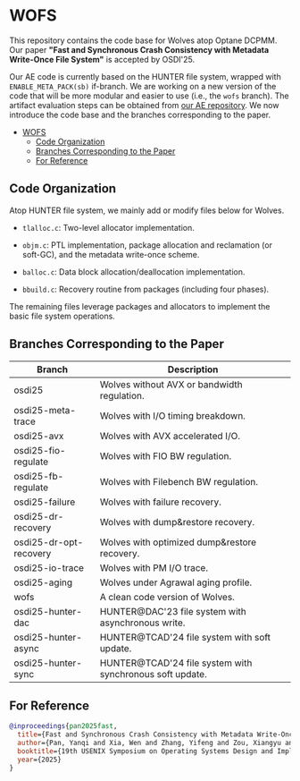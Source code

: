 # WOFS

This repository contains the code base for Wolves atop Optane DCPMM. Our paper **"Fast and Synchronous Crash Consistency with Metadata Write-Once File System"** is accepted by OSDI'25. 

Our AE code is currently based on the HUNTER file system, wrapped with `ENABLE_META_PACK(sb)` if-branch. We are working on a new version of the code that will be more modular and easier to use (i.e., the `wofs` branch). The artifact evaluation steps can be obtained from [our AE repository](https://github.com/WOFS-for-PM/tests). We now introduce the code base and the branches corresponding to the paper.

- [WOFS](#wofs)
  - [Code Organization](#code-organization)
  - [Branches Corresponding to the Paper](#branches-corresponding-to-the-paper)
  - [For Reference](#for-reference)


## Code Organization 

Atop HUNTER file system, we mainly add or modify files below for Wolves.

- `tlalloc.c`: Two-level allocator implementation.

- `objm.c`: PTL implementation, package allocation and reclamation (or soft-GC), and the metadata write-once scheme.

- `balloc.c`: Data block allocation/deallocation implementation.

- `bbuild.c`: Recovery routine from packages (including four phases).

The remaining files leverage packages and allocators to implement the basic file system operations. 

## Branches Corresponding to the Paper

| **Branch**              | **Description**                                                                 |
|-------------------------|----------------------------------------------------------------------------------|
| osdi25                  | Wolves without AVX or bandwidth regulation.                                   |
| osdi25-meta-trace       | Wolves with I/O timing breakdown.                                                  |
| osdi25-avx              | Wolves with AVX accelerated I/O.                                                   |
| osdi25-fio-regulate     | Wolves with FIO BW regulation.                                                     |
| osdi25-fb-regulate      | Wolves with Filebench BW regulation.                                               |
| osdi25-failure          | Wolves with failure recovery.                                                      |
| osdi25-dr-recovery      | Wolves with dump&restore recovery.                                                 |
| osdi25-dr-opt-recovery  | Wolves with optimized dump&restore recovery.                                       |
| osdi25-io-trace         | Wolves with PM I/O trace.                                                          |
| osdi25-aging            | Wolves under Agrawal aging profile.                                             |
| wofs                    | A clean code version of Wolves.                                               |
| osdi25-hunter-dac       | HUNTER@DAC'23 file system with asynchronous write.                              |
| osdi25-hunter-async     | HUNTER@TCAD'24 file system with soft update.                                    |
| osdi25-hunter-sync      | HUNTER@TCAD'24 file system with synchronous soft update.                        |

## For Reference

```bib
@inproceedings{pan2025fast,
  title={Fast and Synchronous Crash Consistency with Metadata Write-Once File System},
  author={Pan, Yanqi and Xia, Wen and Zhang, Yifeng and Zou, Xiangyu and Huang, Hao and Li, Zhenhua and Wu, Chentao},
  booktitle={19th USENIX Symposium on Operating Systems Design and Implementation (OSDI 25)},
  year={2025}
}
```